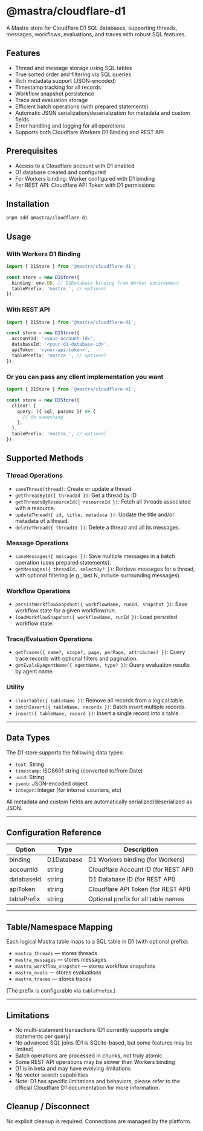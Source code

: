 # @mastra/cloudflare-d1

A Mastra store for Cloudflare D1 SQL databases, supporting threads, messages, workflows, evaluations, and traces with robust SQL features.

## Features

- Thread and message storage using SQL tables
- True sorted order and filtering via SQL queries
- Rich metadata support (JSON-encoded)
- Timestamp tracking for all records
- Workflow snapshot persistence
- Trace and evaluation storage
- Efficient batch operations (with prepared statements)
- Automatic JSON serialization/deserialization for metadata and custom fields
- Error handling and logging for all operations
- Supports both Cloudflare Workers D1 Binding and REST API

## Prerequisites

- Access to a Cloudflare account with D1 enabled
- D1 database created and configured
- For Workers binding: Worker configured with D1 binding
- For REST API: Cloudflare API Token with D1 permissions

## Installation

```bash
pnpm add @mastra/cloudflare-d1
```

## Usage

### With Workers D1 Binding

```typescript
import { D1Store } from '@mastra/cloudflare-d1';

const store = new D1Store({
  binding: env.DB, // D1Database binding from Worker environment
  tablePrefix: 'mastra_', // optional
});
```

### With REST API

```typescript
import { D1Store } from '@mastra/cloudflare-d1';

const store = new D1Store({
  accountId: '<your-account-id>',
  databaseId: '<your-d1-database-id>',
  apiToken: '<your-api-token>',
  tablePrefix: 'mastra_', // optional
});
```

### Or you can pass any client implementation you want

```typescript
import { D1Store } from '@mastra/cloudflare-d1';

const store = new D1Store({
  client: {
    query: ({ sql, params }) => {
      // do something
    },
  },
  tablePrefix: 'mastra_', // optional
});
```

## Supported Methods

### Thread Operations

- `saveThread(thread)`: Create or update a thread
- `getThreadById({ threadId })`: Get a thread by ID
- `getThreadsByResourceId({ resourceId })`: Fetch all threads associated with a resource.
- `updateThread({ id, title, metadata })`: Update the title and/or metadata of a thread.
- `deleteThread({ threadId })`: Delete a thread and all its messages.

### Message Operations

- `saveMessages({ messages })`: Save multiple messages in a batch operation (uses prepared statements).
- `getMessages({ threadId, selectBy? })`: Retrieve messages for a thread, with optional filtering (e.g., last N, include surrounding messages).

### Workflow Operations

- `persistWorkflowSnapshot({ workflowName, runId, snapshot })`: Save workflow state for a given workflow/run.
- `loadWorkflowSnapshot({ workflowName, runId })`: Load persisted workflow state.

### Trace/Evaluation Operations

- `getTraces({ name?, scope?, page, perPage, attributes? })`: Query trace records with optional filters and pagination.
- `getEvalsByAgentName({ agentName, type? })`: Query evaluation results by agent name.

### Utility

- `clearTable({ tableName })`: Remove all records from a logical table.
- `batchInsert({ tableName, records })`: Batch insert multiple records.
- `insert({ tableName, record })`: Insert a single record into a table.

---

## Data Types

The D1 store supports the following data types:

- `text`: String
- `timestamp`: ISO8601 string (converted to/from Date)
- `uuid`: String
- `jsonb`: JSON-encoded object
- `integer`: Integer (for internal counters, etc)

All metadata and custom fields are automatically serialized/deserialized as JSON.

---

## Configuration Reference

| Option      | Type       | Description                          |
| ----------- | ---------- | ------------------------------------ |
| binding     | D1Database | D1 Workers binding (for Workers)     |
| accountId   | string     | Cloudflare Account ID (for REST API) |
| databaseId  | string     | D1 Database ID (for REST API)        |
| apiToken    | string     | Cloudflare API Token (for REST API)  |
| tablePrefix | string     | Optional prefix for all table names  |

---

## Table/Namespace Mapping

Each logical Mastra table maps to a SQL table in D1 (with optional prefix):

- `mastra_threads` — stores threads
- `mastra_messages` — stores messages
- `mastra_workflow_snapshot` — stores workflow snapshots
- `mastra_evals` — stores evaluations
- `mastra_traces` — stores traces

(The prefix is configurable via `tablePrefix`.)

---

## Limitations

- No multi-statement transactions (D1 currently supports single statements per query)
- No advanced SQL joins (D1 is SQLite-based, but some features may be limited)
- Batch operations are processed in chunks, not truly atomic
- Some REST API operations may be slower than Workers binding
- D1 is in beta and may have evolving limitations
- No vector search capabilities
- Note: D1 has specific limitations and behaviors, please refer to the official Cloudflare D1 documentation for more information.

## Cleanup / Disconnect

No explicit cleanup is required. Connections are managed by the platform.
